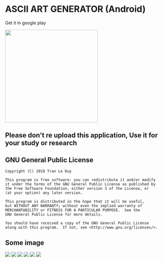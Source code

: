 # ASCII ART GENERATOR (Android)

Get it in google play

<a href="https://play.google.com/store/apps/details?id=com.duy.asciiart">
<img src="https://play.google.com/intl/en_us/badges/images/generic/en_badge_web_generic.png" width="300"/></a>

## Please don't re upload this application, Use it for your study or research

## GNU General Public License

    Copyright (C) 2018 Tran Le Duy

    This program is free software: you can redistribute it and/or modify
    it under the terms of the GNU General Public License as published by
    the Free Software Foundation, either version 3 of the License, or
    (at your option) any later version.

    This program is distributed in the hope that it will be useful,
    but WITHOUT ANY WARRANTY; without even the implied warranty of
    MERCHANTABILITY or FITNESS FOR A PARTICULAR PURPOSE.  See the
    GNU General Public License for more details.

    You should have received a copy of the GNU General Public License
    along with this program.  If not, see <http://www.gnu.org/licenses/>.


## Some image

![](art/Screenshot_20170702-151858.png)
![](art/Screenshot_20170702-151903.png)
![](art/Screenshot_20170702-151906.png)
![](art/Screenshot_20170702-151948.png)
![](art/Screenshot_20170702-152002.png)
![](art/Screenshot_20170702-152020.png)
